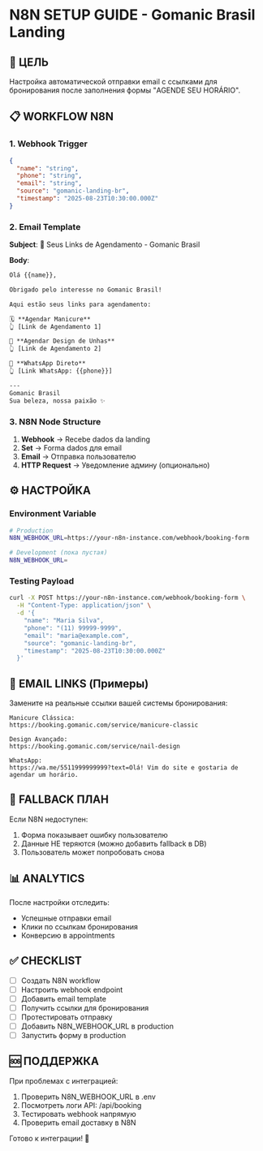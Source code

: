 # N8N SETUP GUIDE - Gomanic Brasil Landing

## 🎯 ЦЕЛЬ
Настройка автоматической отправки email с ссылками для бронирования после заполнения формы "AGENDE SEU HORÁRIO".

## 📋 WORKFLOW N8N

### 1. Webhook Trigger
```json
{
  "name": "string",
  "phone": "string",
  "email": "string", 
  "source": "gomanic-landing-br",
  "timestamp": "2025-08-23T10:30:00.000Z"
}
```

### 2. Email Template
**Subject**: 🔗 Seus Links de Agendamento - Gomanic Brasil

**Body**:
```html
Olá {{name}},

Obrigado pelo interesse no Gomanic Brasil!

Aqui estão seus links para agendamento:

🗓️ **Agendar Manicure**
👆 [Link de Agendamento 1]

🎨 **Agendar Design de Unhas** 
👆 [Link de Agendamento 2]

📱 **WhatsApp Direto**
👆 [Link WhatsApp: {{phone}}]

---
Gomanic Brasil
Sua beleza, nossa paixão ✨
```

### 3. N8N Node Structure
1. **Webhook** → Recebe dados da landing
2. **Set** → Forma dados для email
3. **Email** → Отправка пользователю
4. **HTTP Request** → Уведомление админу (опционально)

## ⚙️ НАСТРОЙКА

### Environment Variable
```bash
# Production
N8N_WEBHOOK_URL=https://your-n8n-instance.com/webhook/booking-form

# Development (пока пустая)
N8N_WEBHOOK_URL=
```

### Testing Payload
```bash
curl -X POST https://your-n8n-instance.com/webhook/booking-form \
  -H "Content-Type: application/json" \
  -d '{
    "name": "Maria Silva",
    "phone": "(11) 99999-9999",
    "email": "maria@example.com",
    "source": "gomanic-landing-br",
    "timestamp": "2025-08-23T10:30:00.000Z"
  }'
```

## 📧 EMAIL LINKS (Примеры)

Замените на реальные ссылки вашей системы бронирования:

```
Manicure Clássica:
https://booking.gomanic.com/service/manicure-classic

Design Avançado:
https://booking.gomanic.com/service/nail-design

WhatsApp:
https://wa.me/5511999999999?text=Olá! Vim do site e gostaria de agendar um horário.
```

## 🔧 FALLBACK ПЛАН

Если N8N недоступен:
1. Форма показывает ошибку пользователю
2. Данные НЕ теряются (можно добавить fallback в DB)
3. Пользователь может попробовать снова

## 📊 ANALYTICS

После настройки отследить:
- Успешные отправки email
- Клики по ссылкам бронирования  
- Конверсию в appointments

## ✅ CHECKLIST

- [ ] Создать N8N workflow
- [ ] Настроить webhook endpoint  
- [ ] Добавить email template
- [ ] Получить ссылки для бронирования
- [ ] Протестировать отправку
- [ ] Добавить N8N_WEBHOOK_URL в production
- [ ] Запустить форму в production

## 🆘 ПОДДЕРЖКА

При проблемах с интеграцией:
1. Проверить N8N_WEBHOOK_URL в .env
2. Посмотреть логи API: /api/booking
3. Тестировать webhook напрямую
4. Проверить email доставку в N8N

Готово к интеграции! 🚀